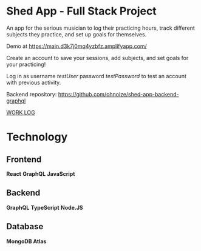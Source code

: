# Shed App - Full Stack Project

An app for the serious musician to log their practicing hours, track different subjects they practice, and set up goals for themselves.

Demo at https://main.d3k7j0mq4yzbfz.amplifyapp.com/

Create an account to save your sessions, add subjects, and set goals for your practicing!

Log in as username _testUser_ password _testPassword_ to test an account with previous activity.

Backend repository: https://github.com/ohnoize/shed-app-backend-graphql

[WORK LOG](./HOURS)

# Technology

## Frontend

**React**
**GraphQL**
**JavaScript**

## Backend

**GraphQL**
**TypeScript**
**Node.JS**

## Database

**MongoDB Atlas**

